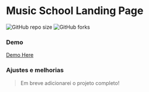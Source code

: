 # Music School Landing Page


![GitHub repo size](https://img.shields.io/github/repo-size/iuricode/README-template?style=for-the-badge)
![GitHub forks](https://img.shields.io/github/forks/iuricode/README-template?style=for-the-badge)


### Demo
[Demo Here](https://ederhmaia.github.io/music-school-landing-page)

### Ajustes e melhorias
> Em breve adicionarei o projeto completo!
